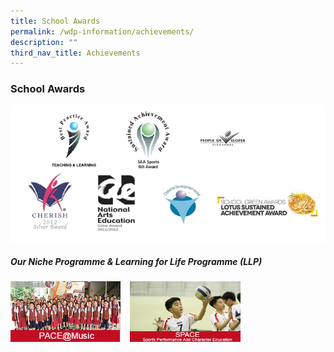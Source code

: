 ```yaml
---
title: School Awards
permalink: /wdp-information/achievements/
description: ""
third_nav_title: Achievements
---
```

### **School Awards**

![](/images/sch%20awards.jpg)

##### **Our Niche Programme & Learning for Life Programme (LLP)**

<img src="/images/niche1.jpg" style="width:35%;margin-right:15px;" align = "left">
<img src="/images/niche2.jpg" style="width:35%" align=left>